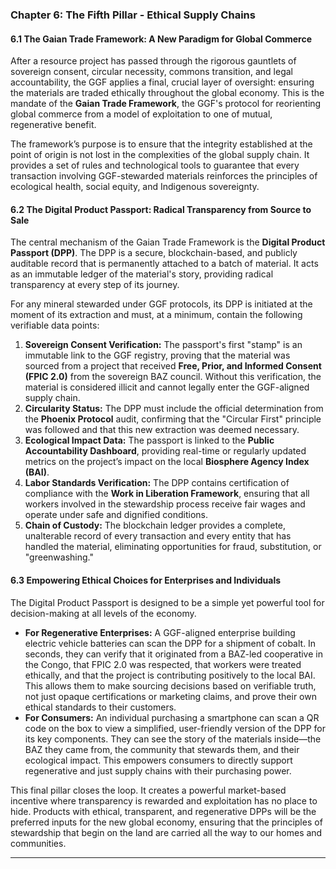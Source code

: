 ### **Chapter 6: The Fifth Pillar - Ethical Supply Chains**

#### **6.1 The Gaian Trade Framework: A New Paradigm for Global Commerce**

After a resource project has passed through the rigorous gauntlets of sovereign consent, circular necessity, commons transition, and legal accountability, the GGF applies a final, crucial layer of oversight: ensuring the materials are traded ethically throughout the global economy. This is the mandate of the **Gaian Trade Framework**, the GGF's protocol for reorienting global commerce from a model of exploitation to one of mutual, regenerative benefit.

The framework’s purpose is to ensure that the integrity established at the point of origin is not lost in the complexities of the global supply chain. It provides a set of rules and technological tools to guarantee that every transaction involving GGF-stewarded materials reinforces the principles of ecological health, social equity, and Indigenous sovereignty.

#### **6.2 The Digital Product Passport: Radical Transparency from Source to Sale**

The central mechanism of the Gaian Trade Framework is the **Digital Product Passport (DPP)**. The DPP is a secure, blockchain-based, and publicly auditable record that is permanently attached to a batch of material. It acts as an immutable ledger of the material's story, providing radical transparency at every step of its journey.

For any mineral stewarded under GGF protocols, its DPP is initiated at the moment of its extraction and must, at a minimum, contain the following verifiable data points:

1.  **Sovereign Consent Verification:** The passport's first "stamp" is an immutable link to the GGF registry, proving that the material was sourced from a project that received **Free, Prior, and Informed Consent (FPIC 2.0)** from the sovereign BAZ council. Without this verification, the material is considered illicit and cannot legally enter the GGF-aligned supply chain.
2.  **Circularity Status:** The DPP must include the official determination from the **Phoenix Protocol** audit, confirming that the "Circular First" principle was followed and that this new extraction was deemed necessary.
3.  **Ecological Impact Data:** The passport is linked to the **Public Accountability Dashboard**, providing real-time or regularly updated metrics on the project’s impact on the local **Biosphere Agency Index (BAI)**.
4.  **Labor Standards Verification:** The DPP contains certification of compliance with the **Work in Liberation Framework**, ensuring that all workers involved in the stewardship process receive fair wages and operate under safe and dignified conditions.
5.  **Chain of Custody:** The blockchain ledger provides a complete, unalterable record of every transaction and every entity that has handled the material, eliminating opportunities for fraud, substitution, or "greenwashing."

#### **6.3 Empowering Ethical Choices for Enterprises and Individuals**

The Digital Product Passport is designed to be a simple yet powerful tool for decision-making at all levels of the economy.

* **For Regenerative Enterprises:** A GGF-aligned enterprise building electric vehicle batteries can scan the DPP for a shipment of cobalt. In seconds, they can verify that it originated from a BAZ-led cooperative in the Congo, that FPIC 2.0 was respected, that workers were treated ethically, and that the project is contributing positively to the local BAI. This allows them to make sourcing decisions based on verifiable truth, not just opaque certifications or marketing claims, and prove their own ethical standards to their customers.
* **For Consumers:** An individual purchasing a smartphone can scan a QR code on the box to view a simplified, user-friendly version of the DPP for its key components. They can see the story of the materials inside—the BAZ they came from, the community that stewards them, and their ecological impact. This empowers consumers to directly support regenerative and just supply chains with their purchasing power.

This final pillar closes the loop. It creates a powerful market-based incentive where transparency is rewarded and exploitation has no place to hide. Products with ethical, transparent, and regenerative DPPs will be the preferred inputs for the new global economy, ensuring that the principles of stewardship that begin on the land are carried all the way to our homes and communities.

---

